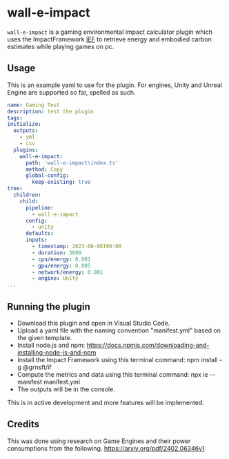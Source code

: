 # wall-e-impact

`wall-e-impact` is a gaming environmental impact calculator plugin which uses the ImpactFramework [IEF](https://github.com/Green-Software-Foundation/ief) to retrieve energy and embodied carbon estimates while playing games on pc.

## Usage

This is an example yaml to use for the plugin.
For engines, Unity and Unreal Engine are supported so far, spelled as such.

```yaml
name: Gaming Test
description: test the plugin
tags: 
initialize:
  outputs:
    - yml
    - csv
  plugins:
    wall-e-impact:
      path: 'wall-e-impact\index.ts'
      method: Copy
      global-config:
        keep-existing: true
tree:
  children:
    child:
      pipeline:
        - wall-e-impact
      config:
        - unity
      defaults:
      inputs:
        - timestamp: 2023-08-06T00:00
        - duration: 3600
        - cpu/energy: 0.001
        - gpu/energy: 0.005
        - network/energy: 0.001
        - engine: Unity
...
```
## Running the plugin
- Download this plugin and open in Visual Studio Code.
- Upload a yaml file with the naming convention "manifest.yml" based on the given template.
- Install node.js and npm: https://docs.npmjs.com/downloading-and-installing-node-js-and-npm
- Install the Impact Framework using this terminal command: npm install -g @grnsft/if
- Compute the metrics and data using this terminal command: npx ie --manifest manifest.yml
- The outputs will be in the console.

This is in active development and more features will be implemented.

## Credits
This was done using research on Game Engines and their power consumptions from the following.
https://arxiv.org/pdf/2402.06346v1
